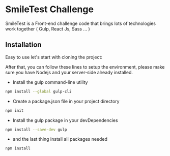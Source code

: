 # SmileTest Challenge

SmileTest is a Front-end challenge code that brings lots of technologies work together ( Gulp, React Js, Sass ... )

## Installation

Easy to use let's start with cloning the project:

After that, you can follow these lines to setup the environment, please make sure you have Nodejs and your server-side already installed.

- Install the gulp command-line utility

```bash
npm install --global gulp-cli
```

- Create a package.json file in your project directory

```bash
npm init
```
- Install the gulp package in your devDependencies

```bash
npm install --save-dev gulp
```

- and the last thing install all packages needed

```bash
npm install
```
